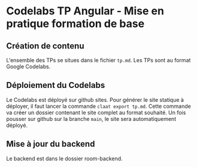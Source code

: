 # Codelabs TP Angular - Mise en pratique formation de base

## Création de contenu

L'ensemble des TPs se situes dans le fichier ``tp.md``. Les TPs sont au format Google Codelabs.

## Déploiement du Codelabs

Le Codelabs est déployé sur github sites. Pour générer le site statique à déployer, il faut lancer la commande ``claat export tp.md``.
Cette commande va créer un dossier contenant le site complet au format souhaité.
Un fois pousser sur github sur la branche ``main``, le site sera automatiquement déployé.

## Mise à jour du backend

Le backend est dans le dossier room-backend.